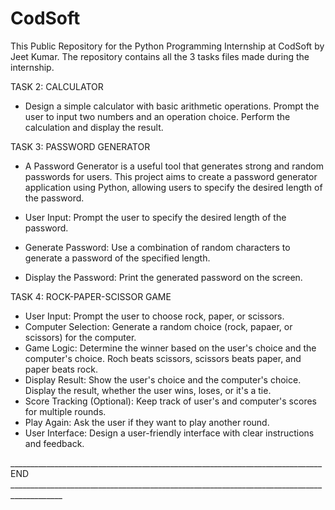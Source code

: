 # CodSoft
This Public Repository for the Python Programming Internship at CodSoft by Jeet Kumar. The repository contains all the 3 tasks files made during the internship.  

TASK 2: CALCULATOR
- Design a simple calculator with basic arithmetic operations. Prompt the user to input two numbers and an operation choice. Perform the calculation and display the result.

TASK 3: PASSWORD GENERATOR
- A Password Generator is a useful tool that generates strong and random passwords for users. This project aims to create a password generator application using Python, allowing users to specify the desired length of the password.

- User Input: Prompt the user to specify the desired length of the password.
- Generate Password: Use a combination of random characters to generate a password of the specified length.
- Display the Password: Print the generated password on the screen.

TASK 4: ROCK-PAPER-SCISSOR GAME
- User Input: Prompt the user to choose rock, paper, or scissors.
- Computer Selection: Generate a random choice (rock, papaer, or scissors) for the computer.
- Game Logic: Determine the winner based on the user's choice and the computer's choice. Roch beats scissors, scissors beats paper, and paper beats rock.
- Display Result: Show the user's choice and the computer's choice. Display the result, whether the user wins, loses, or it's a tie.
- Score Tracking (Optional): Keep track of user's and computer's scores for multiple rounds.
- Play Again: Ask the user if they want to play another round.
- User Interface: Design a user-friendly interface with clear instructions and feedback.


______________________________________________________________________________ END ___________________________________________________________________________________________
